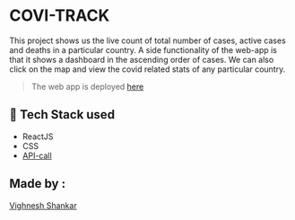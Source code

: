 # COVI-TRACK

This project shows us the live count of total number of cases, active cases and deaths in a particular country. A side functionality of the web-app is that it shows a dashboard in the ascending order of cases. We can also click on the map and view the covid related stats of any particular country.

> The web app is deployed [here](https://covi-track19.netlify.app/)

## 🔧 Tech Stack used

- ReactJS
- CSS
- [API-call](https://disease.sh/v3/covid-19/all)

## Made by :

[Vighnesh Shankar](https://www.linkedin.com/in/vighnesh-shankar/)

